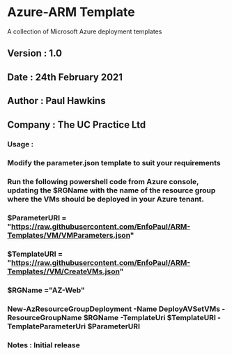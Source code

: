 # Azure-ARM Template
A collection of Microsoft Azure deployment templates

## Version : 1.0
## Date    : 24th February 2021
## Author  : Paul Hawkins
## Company : The UC Practice Ltd


### Usage   :
###           Modify the parameter.json template to suit your requirements
###           Run the following powershell code from Azure console, updating the $RGName with the name of the resource group where the VMs should be deployed in your Azure tenant.

###           $ParameterURI = "https://raw.githubusercontent.com/EnfoPaul/ARM-Templates/VM/VMParameters.json"
###           $TemplateURI = "https://raw.githubusercontent.com/EnfoPaul/ARM-Templates//VM/CreateVMs.json" 
###           $RGName ="AZ-Web"

###           New-AzResourceGroupDeployment -Name DeployAVSetVMs -ResourceGroupName $RGName -TemplateUri $TemplateURI -TemplateParameterUri $ParameterURI

### Notes   : Initial release
